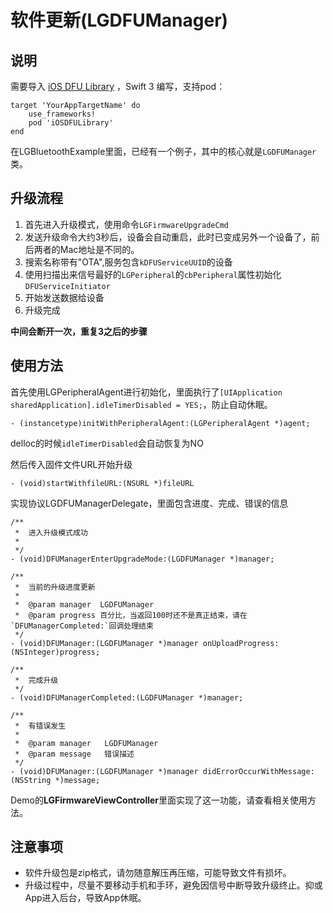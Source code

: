 # 软件更新(LGDFUManager)

## 说明

需要导入 [iOS DFU Library](https://github.com/NordicSemiconductor/IOS-Pods-DFU-Library) ，Swift 3 编写，支持pod：

```
target 'YourAppTargetName' do
    use_frameworks!
    pod 'iOSDFULibrary'
end
```

在LGBluetoothExample里面，已经有一个例子，其中的核心就是`LGDFUManager`类。

## 升级流程
1. 首先进入升级模式，使用命令`LGFirmwareUpgradeCmd`
2. 发送升级命令大约3秒后，设备会自动重启，此时已变成另外一个设备了，前后两者的Mac地址是不同的。
3. 搜索名称带有"OTA",服务包含`kDFUServiceUUID`的设备
4. 使用扫描出来信号最好的`LGPeripheral`的`cbPeripheral`属性初始化`DFUServiceInitiator`
5. 开始发送数据给设备
6. 升级完成


**中间会断开一次，重复3之后的步骤**

## 使用方法
首先使用LGPeripheralAgent进行初始化，里面执行了`[UIApplication sharedApplication].idleTimerDisabled = YES;`，防止自动休眠。

```
- (instancetype)initWithPeripheralAgent:(LGPeripheralAgent *)agent;
```
delloc的时候`idleTimerDisabled`会自动恢复为NO

然后传入固件文件URL开始升级
```
- (void)startWithfileURL:(NSURL *)fileURL
```

实现协议LGDFUManagerDelegate，里面包含进度、完成、错误的信息

```
/**
 *  进入升级模式成功
 *
 */
- (void)DFUManagerEnterUpgradeMode:(LGDFUManager *)manager;

/**
 *  当前的升级进度更新
 *
 *  @param manager  LGDFUManager
 *  @param progress 百分比，当返回100时还不是真正结束，请在`DFUManagerCompleted:`回调处理结束
 */
- (void)DFUManager:(LGDFUManager *)manager onUploadProgress:(NSInteger)progress;

/**
 *  完成升级
 */
- (void)DFUManagerCompleted:(LGDFUManager *)manager;

/**
 *  有错误发生
 *
 *  @param manager   LGDFUManager
 *  @param message   错误描述
 */
- (void)DFUManager:(LGDFUManager *)manager didErrorOccurWithMessage:(NSString *)message;
```

Demo的**LGFirmwareViewController**里面实现了这一功能，请查看相关使用方法。


## 注意事项
- 软件升级包是zip格式，请勿随意解压再压缩，可能导致文件有损坏。
- 升级过程中，尽量不要移动手机和手环，避免因信号中断导致升级终止。抑或App进入后台，导致App休眠。